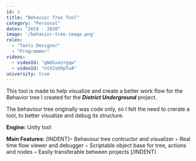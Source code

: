 ```yaml
---
id: 3
title: "Behavior Tree Tool"
category: "Personal"
dates: "2018 - 2020"
image: '/behavior-tree-image.png'
roles: 
  - "Tools Designer"
  - "Programmer"
videos: 
  - videoId: "gWdGxazrgqw"
  - videoId: "ntX2sU9pToA"
university: true
---
```

This tool is made to help visualize and create a better work flow for the Behavior tree I created for the ***District Underground*** project.

The behaviour tree originally was code only, so I felt the need to crerate a tool, to better visualize and debug its structure.

**Engine:** Unity tool

**Main Features:**
 [INDENT]◦ Behaviour tree contructor and visualizer
◦ Real time flow viewer and debugger
◦ Scriptable object base for tree, actions and nodes
◦ Easily transferable between projects [/INDENT]